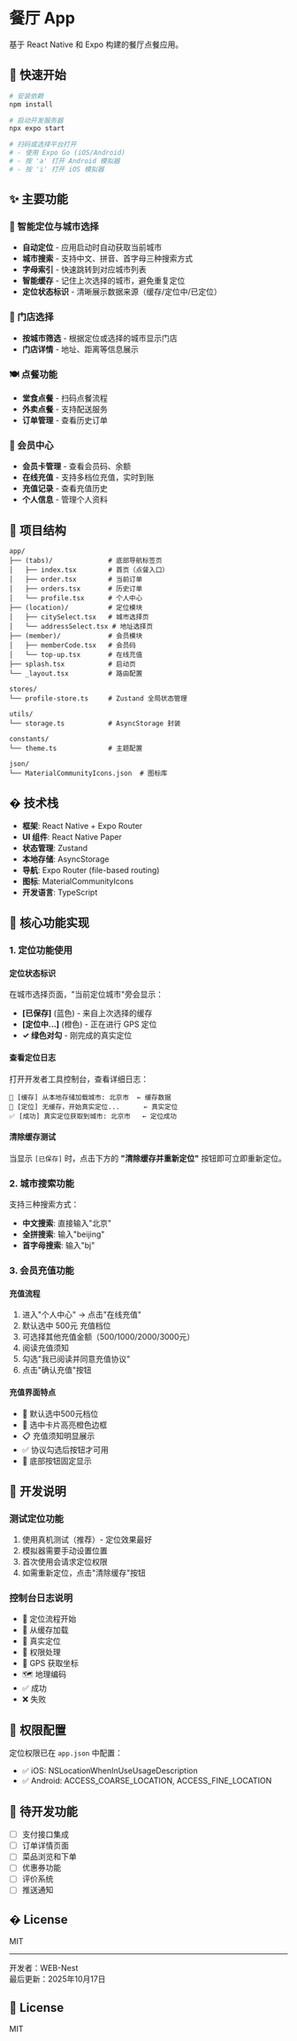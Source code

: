 # 餐厅 App

基于 React Native 和 Expo 构建的餐厅点餐应用。

## 🚀 快速开始

```bash
# 安装依赖
npm install

# 启动开发服务器
npx expo start

# 扫码或选择平台打开
# - 使用 Expo Go (iOS/Android)
# - 按 'a' 打开 Android 模拟器
# - 按 'i' 打开 iOS 模拟器
```

## ✨ 主要功能

### 📍 智能定位与城市选择
- **自动定位** - 应用启动时自动获取当前城市
- **城市搜索** - 支持中文、拼音、首字母三种搜索方式
- **字母索引** - 快速跳转到对应城市列表
- **智能缓存** - 记住上次选择的城市，避免重复定位
- **定位状态标识** - 清晰展示数据来源（缓存/定位中/已定位）

### 🏪 门店选择
- **按城市筛选** - 根据定位或选择的城市显示门店
- **门店详情** - 地址、距离等信息展示

### 🍽️ 点餐功能
- **堂食点餐** - 扫码点餐流程
- **外卖点餐** - 支持配送服务
- **订单管理** - 查看历史订单

### 👤 会员中心
- **会员卡管理** - 查看会员码、余额
- **在线充值** - 支持多档位充值，实时到账
- **充值记录** - 查看充值历史
- **个人信息** - 管理个人资料

## 📂 项目结构

```
app/
├── (tabs)/              # 底部导航标签页
│   ├── index.tsx        # 首页（点餐入口）
│   ├── order.tsx        # 当前订单
│   ├── orders.tsx       # 历史订单
│   └── profile.tsx      # 个人中心
├── (location)/          # 定位模块
│   ├── citySelect.tsx   # 城市选择页
│   └── addressSelect.tsx # 地址选择页
├── (member)/            # 会员模块
│   ├── memberCode.tsx   # 会员码
│   └── top-up.tsx       # 在线充值
├── splash.tsx           # 启动页
└── _layout.tsx          # 路由配置

stores/
└── profile-store.ts     # Zustand 全局状态管理

utils/
└── storage.ts           # AsyncStorage 封装

constants/
└── theme.ts             # 主题配置

json/
└── MaterialCommunityIcons.json  # 图标库
```

## � 技术栈

- **框架**: React Native + Expo Router
- **UI 组件**: React Native Paper
- **状态管理**: Zustand
- **本地存储**: AsyncStorage
- **导航**: Expo Router (file-based routing)
- **图标**: MaterialCommunityIcons
- **开发语言**: TypeScript

## 🔧 核心功能实现

### 1. 定位功能使用

#### 定位状态标识
在城市选择页面，"当前定位城市"旁会显示：
- **[已保存]** (蓝色) - 来自上次选择的缓存
- **[定位中...]** (橙色) - 正在进行 GPS 定位
- **✓ 绿色对勾** - 刚完成的真实定位

#### 查看定位日志
打开开发者工具控制台，查看详细日志：
```
💾 [缓存] 从本地存储加载城市: 北京市  ← 缓存数据
📍 [定位] 无缓存，开始真实定位...      ← 真实定位
✅ [成功] 真实定位获取到城市: 北京市   ← 定位成功
```

#### 清除缓存测试
当显示 `[已保存]` 时，点击下方的 **"清除缓存并重新定位"** 按钮即可立即重新定位。

### 2. 城市搜索功能

支持三种搜索方式：
- **中文搜索**: 直接输入"北京"
- **全拼搜索**: 输入"beijing"
- **首字母搜索**: 输入"bj"

### 3. 会员充值功能

#### 充值流程
1. 进入"个人中心" → 点击"在线充值"
2. 默认选中 500元 充值档位
3. 可选择其他充值金额（500/1000/2000/3000元）
4. 阅读充值须知
5. 勾选"我已阅读并同意充值协议"
6. 点击"确认充值"按钮

#### 充值界面特点
- 🎯 默认选中500元档位
- 🎨 选中卡片高亮橙色边框
- 📋 充值须知明显展示
- ✅ 协议勾选后按钮才可用
- 📌 底部按钮固定显示

## 📝 开发说明

### 测试定位功能
1. 使用真机测试（推荐）- 定位效果最好
2. 模拟器需要手动设置位置
3. 首次使用会请求定位权限
4. 如需重新定位，点击"清除缓存"按钮

### 控制台日志说明
- 🚀 定位流程开始
- 💾 从缓存加载
- 📍 真实定位
- 🔐 权限处理
- 📡 GPS 获取坐标
- 🗺️ 地理编码
- ✅ 成功
- ❌ 失败

## 🔧 权限配置

定位权限已在 `app.json` 中配置：
- ✅ iOS: NSLocationWhenInUseUsageDescription
- ✅ Android: ACCESS_COARSE_LOCATION, ACCESS_FINE_LOCATION

## 🎯 待开发功能

- [ ] 支付接口集成
- [ ] 订单详情页面
- [ ] 菜品浏览和下单
- [ ] 优惠券功能
- [ ] 评价系统
- [ ] 推送通知

## � License

MIT

---

开发者：WEB-Nest  
最后更新：2025年10月17日

## 📝 License

MIT
